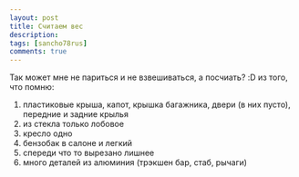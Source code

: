 ```yaml
---
layout: post
title: Считаем вес
description: 
tags: [sancho78rus]
comments: true
---
```


Так может мне не париться и не взвешиваться, а посчиать?  :D 
из того, что помню:

1. пластиковые крыша, капот, крышка багажника, двери (в них пусто), передние и задние крылья
2. из стекла только лобовое
3. кресло одно
4. бензобак в салоне и легкий
5. спереди что то вырезано лишнее
6. много деталей из алюминия (трэкшен бар, стаб, рычаги)